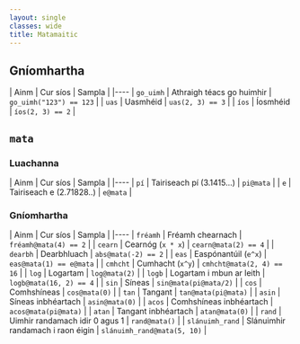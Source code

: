 ```yaml
---
layout: single
classes: wide
title: Matamaitic
---
```


## Gníomhartha

| Ainm | Cur síos | Sampla |
|----
| `go_uimh` | Athraigh téacs go huimhir | `go_uimh("123") == 123` |
| `uas` | Uasmhéid | `uas(2, 3) == 3` |
| `íos` | Íosmhéid | `íos(2, 3) == 2` |

## `mata`

### Luachanna

| Ainm | Cur síos | Sampla |
|----
| `pí` | Tairiseach pí (3.1415...) | `pi@mata` |
| `e` | Tairiseach e (2.71828..) | `e@mata` |

### Gníomhartha

| Ainm | Cur síos | Sampla |
|----
| `fréamh` | Fréamh chearnach | `fréamh@mata(4) == 2` |
| `cearn` | Cearnóg (`x * x`)  |  `cearn@mata(2) == 4` |
| `dearbh` | Dearbhluach | `abs@mata(-2) == 2` |
| `eas` | Easpónantúil (`e^x`) | `eas@mata(1) == e@mata` |
| `cmhcht` | Cumhacht (`x^y`) | `cmhcht@mata(2, 4) == 16` |
| `log` | Logartam | `log@mata(2)` |
| `logb` | Logartam i mbun ar leith | `logb@mata(16, 2) == 4` |
| `sin`  | Síneas                  | `sin@mata(pi@mata/2)` |
| `cos`  | Comhshíneas             | `cos@mata(0)` |
| `tan`  | Tangant                 | `tan@mata(pi@mata)` |
| `asin` | Síneas inbhéartach      | `asin@mata(0)` |
| `acos` | Comhshíneas inbhéartach | `acos@mata(pi@mata)` |
| `atan` | Tangant inbhéartach    | `atan@mata(0)` |
| `rand` | Uimhir randamach idir 0 agus 1 | `rand@mata()` |
| `slánuimh_rand` | Slánuimhir randamach i raon éigin | `slánuimh_rand@mata(5, 10)` |
